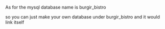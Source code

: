 As for the mysql database name is burgir_bistro

so you can just make your own database under burgir_bistro and it would link itself
